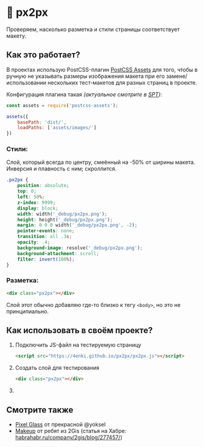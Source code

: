 # :page_facing_up: px2px

Проверяем, насколько разметка и стили страницы соответствует макету.

## Как это работает?

В проектах использую PostCSS-плагин [PostCSS Assets](https://github.com/borodean/postcss-assets) для того, чтобы в ручную не указывать размеры изображения макета при его замене/использовании нескольких тест-макетов для разных страниц в проекте.

Конфигурация плагина такая *(актуальное смотрите в [SPT](https://github.com/4enki/spt/blob/master/gulpfile.js/tasks/styles.js))*:

```js
const assets = require('postcss-assets');

assets({
    basePath: 'dist/',
    loadPaths: ['assets/images/']
})
```

### Стили:

Слой, который всегда по центру, смеённый на -50% от ширины макета. Инверсия и плавность с ним; скроллится.

```css
.px2px {
    position: absolute;
    top: 0;
    left: 50%;
    z-index: 9999;
    display: block;
    width: width('_debug/px2px.png');
    height: height('_debug/px2px.png');
    margin: 0 0 0 width('_debug/px2px.png', -2);
    pointer-events: none;
    transition: all .3s;
    opacity: .4;
    background-image: resolve('_debug/px2px.png');
    background-attachment: scroll;
    filter: invert(100%);
}
```

### Разметка:

```html
<div class="px2px"></div>
```

Слой этот обычно добавляю где-то близко к тегу `<body>`, но это не принципиально.

## Как использовать в своём проекте?

1. Подключить JS-файл на тестируемую страницу

    ```html
    <script src="https://4enki.github.io/px2px/px2px.js"></script>
    ```
2. Cоздать слой для тестирования

    ```html
    <div class="px2px"></div>
    ```
3. 

## Смотрите также

- [Pixel Glass](https://github.com/yoksel/pixel-glass-js) от прекрасной @yoksel
- [Makeup](https://github.com/2gis/makeup) от ребят из 2Gis (статья на Хабре: [habrahabr.ru/company/2gis/blog/277457/](https://habrahabr.ru/company/2gis/blog/277457/))